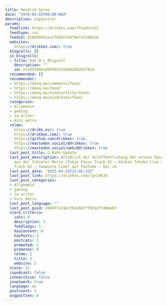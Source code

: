 ```yaml
---
title: Hendrik Spree
date: "1970-01-01T00:00:00Z"
description: Copywriter
params:
  feedlink: https://drikkes.com/?feed=rss2
  feedtype: rss
  feedid: 010b9595cea7f6655749f9efaf2d8536
  websites:
    https://drikkes.com/: true
  blogrolls: []
  in_blogrolls:
  - title: Dan Q's Blogroll
    description: ""
    id: efa39f8903d9f955318300588291f9c0
  recommended: []
  recommender:
  - https://danq.me/comments/feed/
  - https://danq.me/feed/
  - https://danq.me/kind/article/feed/
  - https://danq.me/kind/note/feed/
  categories:
  - Allgemein
  - gaming
  - ia writer
  - mini metro
  relme:
    https://drikk.es/: true
    https://drikkes.com/: true
    https://github.com/drikkes: true
    https://mastodon.social/@drikkes: true
    https://mastodon.social/web/@drikkes: true
  last_post_title: U-Bahn-Update
  last_post_description: Anläßlich der Veröffentlichung der ersten beiden Soundscapes
    aus der Tokioter Metro (Tokyo Focus Track 01 – Keihin Tohoku Line und Tokyo Focus
    Track 02 – Yamanote Line) auf YouTube – bei iA
  last_post_date: "2025-04-24T15:05:32Z"
  last_post_link: https://drikkes.com/?p=19638
  last_post_categories:
  - Allgemein
  - gaming
  - ia writer
  - mini metro
  last_post_language: ""
  last_post_guid: e94977e19e77b1666ff7921df7d60eb7
  score_criteria:
    cats: 0
    description: 3
    feedlangs: 1
    hasContent: 0
    hasPosts: 3
    postcats: 3
    promoted: 5
    promotes: 0
    relme: 2
    title: 3
    website: 2
  score: 22
  ispodcast: false
  isnoarchive: false
  innetwork: true
  language: en
  postcount: 5
  avgpostlen: 0
---
```

